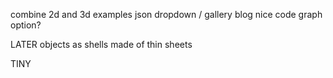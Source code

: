 
combine 2d and 3d
examples
	json 
	dropdown / gallery
blog
nice code
graph option?


LATER
objects as shells made of thin sheets


TINY
